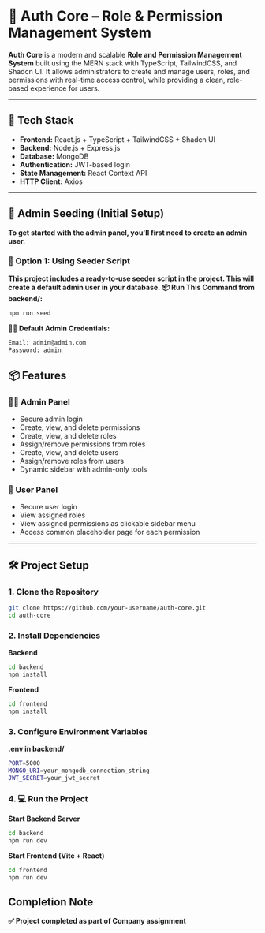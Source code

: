 # 🔐 Auth Core – Role & Permission Management System

**Auth Core** is a modern and scalable **Role and Permission Management System** built using the MERN stack with TypeScript, TailwindCSS, and Shadcn UI. It allows administrators to create and manage users, roles, and permissions with real-time access control, while providing a clean, role-based experience for users.

---

## 🚀 Tech Stack

- **Frontend:** React.js + TypeScript + TailwindCSS + Shadcn UI
- **Backend:** Node.js + Express.js
- **Database:** MongoDB
- **Authentication:** JWT-based login
- **State Management:** React Context API
- **HTTP Client:** Axios

---

## 👤 Admin Seeding (Initial Setup)

**To get started with the admin panel, you'll first need to create an admin user.**

### 🧪 Option 1: Using Seeder Script

**This project includes a ready-to-use seeder script in the project. This will create a default admin user in your database.**
**📦 Run This Command from backend/:**

```bash
npm run seed

```

**👨‍💼 Default Admin Credentials:**

```bash
Email: admin@admin.com
Password: admin

```

## 📦 Features

### 👨‍💼 Admin Panel

- Secure admin login
- Create, view, and delete permissions
- Create, view, and delete roles
- Assign/remove permissions from roles
- Create, view, and delete users
- Assign/remove roles from users
- Dynamic sidebar with admin-only tools

### 👤 User Panel

- Secure user login
- View assigned roles
- View assigned permissions as clickable sidebar menu
- Access common placeholder page for each permission

---

## 🛠️ Project Setup

### 1. Clone the Repository

```bash
git clone https://github.com/your-username/auth-core.git
cd auth-core
```

### 2. Install Dependencies

**Backend**

```bash
cd backend
npm install

```

**Frontend**

```bash
cd frontend
npm install

```

### 3. Configure Environment Variables

**.env in backend/**

```bash
PORT=5000
MONGO_URI=your_mongodb_connection_string
JWT_SECRET=your_jwt_secret

```

### 4. 💻 Run the Project

**Start Backend Server**

```bash
cd backend
npm run dev

```

**Start Frontend (Vite + React)**

```bash
cd frontend
npm run dev

```

## Completion Note

**✅ Project completed as part of Company assignment**
